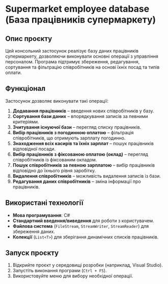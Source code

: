 # Supermarket employee database (База працівників супермаркету)

## Опис проєкту

Цей консольний застосунок реалізує базу даних працівників супермаркету, дозволяючи виконувати основні операції з управління персоналом. Програма підтримує збереження, редагування, сортування та фільтрацію співробітників на основі їхніх посад та типів оплати.

## Функціонал

Застосунок дозволяє виконувати такі операції:
1. **Додавання працівників** – введення нових співробітників у базу.
2. **Сортування бази даних** – впорядкування записів за певними критеріями.
3. **Зчитування існуючої бази** – перегляд списку працівників.
4. **Вибір працівників з погодинною оплатою** – фільтрація співробітників, що отримують зарплату погодинно.
5. **Знаходження всіх касирів та їхніх зарплат** – пошук працівників відповідної посади.
6. **Вибір працівників з фіксованою оплатою (оклад)** – перегляд співробітників із фіксованим окладом.
7. **Пошук співробітників за певною зарплатою** – вибір працівників відповідно до їхнього рівня заробітку.
8. **Видалення співробітників** – можливість видалення записів із бази.
9. **Редагування даних співробітників** – зміна інформації про працівників.

## Використані технології

- **Мова програмування**: C#
- **Стандартний введення/виведення** для роботи з користувачем.
- **Файлова система** (`FileStream`, `StreamWriter`, `StreamReader`) для збереження даних.
- **Колекції** (`List<T>`) для зберігання динамічних списків працівників.

## Запуск проєкту

1. Відкрийте проєкт у середовищі розробки (наприклад, Visual Studio).
2. Запустіть виконання програми (`Ctrl + F5`).
3. Використовуйте меню для вибору необхідної операції.
